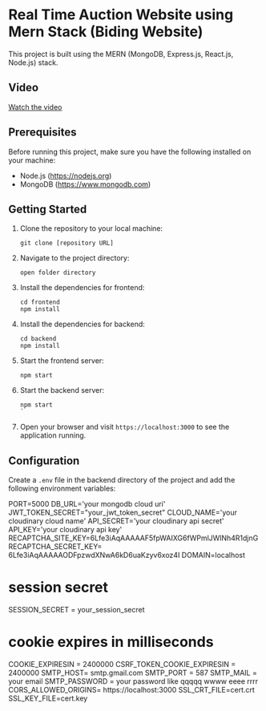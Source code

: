 # Real Time Auction Website using Mern Stack (Biding Website)


This project is built using the MERN (MongoDB, Express.js, React.js, Node.js) stack.

## Video
[Watch the video](https://youtu.be/EJKf4UQgONc )


## Prerequisites

Before running this project, make sure you have the following installed on your machine:

- Node.js (https://nodejs.org)
- MongoDB (https://www.mongodb.com)

## Getting Started

1. Clone the repository to your local machine:

    ```shell
    git clone [repository URL]
    ```

2. Navigate to the project directory:

    ```shell
    open folder directory

    ```

3. Install the dependencies for frontend:

    ```shell
    cd frontend
    npm install
    
    ```
4. Install the dependencies for backend:

    ```shell
    cd backend
    npm install
    
    ```

5. Start the frontend server:

    ```shell
    npm start
    ```
5. Start the backend server:

    ```shell
    npm start
    `
5. Open your browser and visit `https://localhost:3000` to see the application running.

## Configuration

Create a `.env` file in the backend directory of the project and add the following environment variables:

PORT=5000
DB_URL='your mongodb cloud uri'
JWT_TOKEN_SECRET="your_jwt_token_secret"
CLOUD_NAME='your cloudinary cloud name'
API_SECRET='your cloudinary api secret' 
API_KEY='your cloudinary api key'
RECAPTCHA_SITE_KEY=6Lfe3iAqAAAAAF5fpWAIXG6fWPmlJWlNh4R1djnG
RECAPTCHA_SECRET_KEY= 6Lfe3iAqAAAAAODFpzwdXNwA6kD6uaKzyv6xoz4I
DOMAIN=localhost
# session secret
SESSION_SECRET = your_session_secret
# cookie expires in milliseconds
COOKIE_EXPIRESIN = 2400000
CSRF_TOKEN_COOKIE_EXPIRESIN = 2400000
SMTP_HOST= smtp.gmail.com 
SMTP_PORT = 587
SMTP_MAIL = your email
SMTP_PASSWORD = your password like qqqqq wwww eeee rrrr
CORS_ALLOWED_ORIGINS= https://localhost:3000
SSL_CRT_FILE=cert.crt
SSL_KEY_FILE=cert.key





